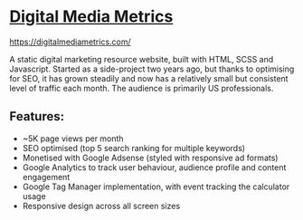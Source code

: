 # [Digital Media Metrics](https://digitalmediametrics.com/)

https://digitalmediametrics.com/

A static digital marketing resource website, built with HTML, SCSS and Javascript. Started as 
a side-project two years ago, but thanks to optimising for SEO, it has grown steadily and now has
 a relatively small but consistent level of traffic each month. The audience is primarily
 US professionals.  

## Features:
- ~5K page views per month
- SEO optimised (top 5 search ranking for multiple keywords)
- Monetised with Google Adsense (styled with responsive ad formats)
- Google Analytics to track user behaviour, audience profile and content engagement
- Google Tag Manager implementation, with event tracking the calculator usage
- Responsive design across all screen sizes